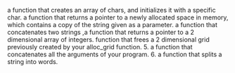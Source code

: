 a function that creates an array of chars, and initializes it with a specific char.
a function that returns a pointer to a newly allocated space in memory,
which contains a copy of the string given as a parameter.
a function that concatenates two strings
,a function that returns a pointer to a 2 dimensional array of integers.
function that frees a 2 dimensional grid previously created by your alloc_grid function.
5. a function that concatenates all the arguments of your program.
6. a function that splits a string into words.
